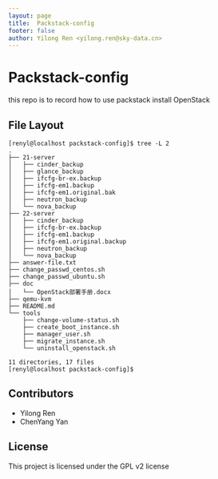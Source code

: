 ```yaml
---
layout: page
title:  Packstack-config
footer: false
author: Yilong Ren <yilong.ren@sky-data.cn>
---
```


# Packstack-config
this repo is to record how to use packstack install OpenStack


## File Layout
```
[renyl@localhost packstack-config]$ tree -L 2
.
├── 21-server
│   ├── cinder_backup
│   ├── glance_backup
│   ├── ifcfg-br-ex.backup
│   ├── ifcfg-em1.backup
│   ├── ifcfg-em1.original.bak
│   ├── neutron_backup
│   └── nova_backup
├── 22-server
│   ├── cinder_backup
│   ├── ifcfg-br-ex.backup
│   ├── ifcfg-em1.backup
│   ├── ifcfg-em1.original.backup
│   ├── neutron_backup
│   └── nova_backup
├── answer-file.txt
├── change_passwd_centos.sh
├── change_passwd_ubuntu.sh
├── doc
│   └── OpenStack部署手册.docx
├── qemu-kvm
├── README.md
└── tools
    ├── change-volume-status.sh
    ├── create_boot_instance.sh
    ├── manager_user.sh
    ├── migrate_instance.sh
    └── uninstall_openstack.sh

11 directories, 17 files
[renyl@localhost packstack-config]$
```

## Contributors
* Yilong Ren
* ChenYang Yan

## License
This project is licensed under the GPL v2 license
